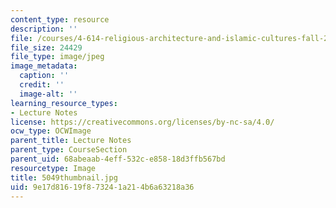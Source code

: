 ```yaml
---
content_type: resource
description: ''
file: /courses/4-614-religious-architecture-and-islamic-cultures-fall-2002/9e17d81619f873241a214b6a63218a36_5049thumbnail.jpg
file_size: 24429
file_type: image/jpeg
image_metadata:
  caption: ''
  credit: ''
  image-alt: ''
learning_resource_types:
- Lecture Notes
license: https://creativecommons.org/licenses/by-nc-sa/4.0/
ocw_type: OCWImage
parent_title: Lecture Notes
parent_type: CourseSection
parent_uid: 68abeaab-4eff-532c-e858-18d3ffb567bd
resourcetype: Image
title: 5049thumbnail.jpg
uid: 9e17d816-19f8-7324-1a21-4b6a63218a36
---
```

